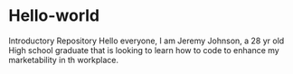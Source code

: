 # Hello-world
Introductory Repository
Hello everyone, I am Jeremy Johnson, a 28 yr old High school graduate that is looking to learn how to code to enhance my marketability in th workplace.
